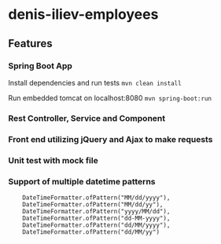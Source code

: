 # denis-iliev-employees

## Features ##

### Spring Boot App ###

Install dependencies and run tests
```mvn clean install```

Run embedded tomcat on localhost:8080
```mvn spring-boot:run```

### Rest Controller, Service and Component ###
### Front end utilizing jQuery and Ajax to make requests ###
### Unit test with mock file ###
### Support of multiple datetime patterns ###
``` DateTimeFormatter.ofPattern("yyyy-MM-dd")
    DateTimeFormatter.ofPattern("MM/dd/yyyy"),
    DateTimeFormatter.ofPattern("MM/dd/yy"),
    DateTimeFormatter.ofPattern("yyyy/MM/dd"),
    DateTimeFormatter.ofPattern("dd-MM-yyyy"),
    DateTimeFormatter.ofPattern("dd/MM/yyyy"),
    DateTimeFormatter.ofPattern("dd/MM/yy")
